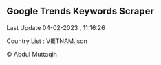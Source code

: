 

## Google Trends Keywords Scraper 
 
Last Update 04-02-2023 , 11:16:26

Country List :
VIETNAM.json



© Abdul Muttaqin 
